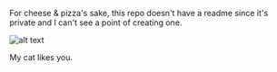 For cheese & pizza's sake, this repo doesn't have a readme since it's private and I can't see a point of creating one.

![alt text](https://image.ibb.co/d2zTim/IMG_20170927_125447.jpg)

My cat likes you.
